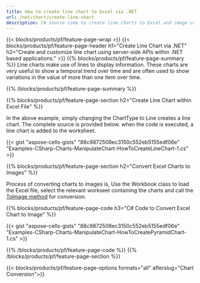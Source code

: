 ```yaml
---
title: How to create line chart to Excel via .NET
url: /net/chart/create-line-chart
description: C# source code to create line charts to Excel and image using .NET Library. 
---
```


{{< blocks/products/pf/feature-page-wrap >}}
{{< blocks/products/pf/feature-page-header h1="Create Line Chart via .NET" h2="Create and customize line chart using server-side APIs within .NET based applications." >}}
{{% blocks/products/pf/feature-page-summary %}}
Line charts make use of lines to display information. These charts are very useful to show a temporal trend over time and are often used to show variations in the value of more than one item over time.

{{% /blocks/products/pf/feature-page-summary  %}}

{{% blocks/products/pf/feature-page-section  h2="Create Line Chart within Excel File" %}}

In the above example, simply changing the ChartType to Line creates a line chart. The complete source is provided below. when the code is executed, a line chart is added to the worksheet.

{{< gist "aspose-cells-gists" "88c9872508ec3150c552eb5155edf06e" "Examples-CSharp-Charts-ManipulateChart-HowToCreateLineChart-1.cs" >}}

{{% blocks/products/pf/feature-page-section  h2="Convert Excel Charts to Images" %}}

Process of converting charts to images is, Use the Workbook class to load the Excel file, select the relevant workseet containing the charts and call the [ToImage method](https://apireference.aspose.com/cells/net/aspose.cells.charts.chart/toimage/methods/7) for conversion.

{{% blocks/products/pf/feature-page-code h3="C# Code to Convert Excel Chart to Image" %}}

{{< gist "aspose-cells-gists" "88c9872508ec3150c552eb5155edf06e" "Examples-CSharp-Charts-ManipulateChart-HowToCreatePyramidChart-1.cs" >}}

{{% /blocks/products/pf/feature-page-code  %}}
{{% /blocks/products/pf/feature-page-section %}}

{{< blocks/products/pf/feature-page-options formats="all" afterslug="Chart Conversion">}}